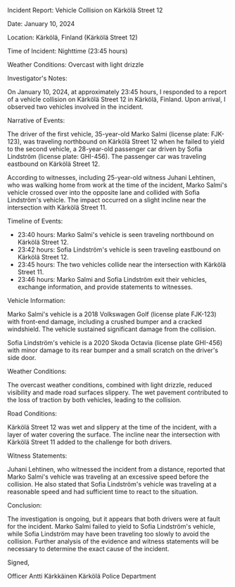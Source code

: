 Incident Report: Vehicle Collision on Kärkölä Street 12

Date: January 10, 2024

Location: Kärkölä, Finland (Kärkölä Street 12)

Time of Incident: Nighttime (23:45 hours)

Weather Conditions: Overcast with light drizzle

Investigator's Notes:

On January 10, 2024, at approximately 23:45 hours, I responded to a report of a vehicle collision on Kärkölä Street 12 in Kärkölä, Finland. Upon arrival, I observed two vehicles involved in the incident.

Narrative of Events:

The driver of the first vehicle, 35-year-old Marko Salmi (license plate: FJK-123), was traveling northbound on Kärkölä Street 12 when he failed to yield to the second vehicle, a 28-year-old passenger car driven by Sofia Lindström (license plate: GHI-456). The passenger car was traveling eastbound on Kärkölä Street 12.

According to witnesses, including 25-year-old witness Juhani Lehtinen, who was walking home from work at the time of the incident, Marko Salmi's vehicle crossed over into the opposite lane and collided with Sofia Lindström's vehicle. The impact occurred on a slight incline near the intersection with Kärkölä Street 11.

Timeline of Events:

* 23:40 hours: Marko Salmi's vehicle is seen traveling northbound on Kärkölä Street 12.
* 23:42 hours: Sofia Lindström's vehicle is seen traveling eastbound on Kärkölä Street 12.
* 23:45 hours: The two vehicles collide near the intersection with Kärkölä Street 11.
* 23:46 hours: Marko Salmi and Sofia Lindström exit their vehicles, exchange information, and provide statements to witnesses.

Vehicle Information:

Marko Salmi's vehicle is a 2018 Volkswagen Golf (license plate FJK-123) with front-end damage, including a crushed bumper and a cracked windshield. The vehicle sustained significant damage from the collision.

Sofia Lindström's vehicle is a 2020 Skoda Octavia (license plate GHI-456) with minor damage to its rear bumper and a small scratch on the driver's side door.

Weather Conditions:

The overcast weather conditions, combined with light drizzle, reduced visibility and made road surfaces slippery. The wet pavement contributed to the loss of traction by both vehicles, leading to the collision.

Road Conditions:

Kärkölä Street 12 was wet and slippery at the time of the incident, with a layer of water covering the surface. The incline near the intersection with Kärkölä Street 11 added to the challenge for both drivers.

Witness Statements:

Juhani Lehtinen, who witnessed the incident from a distance, reported that Marko Salmi's vehicle was traveling at an excessive speed before the collision. He also stated that Sofia Lindström's vehicle was traveling at a reasonable speed and had sufficient time to react to the situation.

Conclusion:

The investigation is ongoing, but it appears that both drivers were at fault for the incident. Marko Salmi failed to yield to Sofia Lindström's vehicle, while Sofia Lindström may have been traveling too slowly to avoid the collision. Further analysis of the evidence and witness statements will be necessary to determine the exact cause of the incident.

Signed,

Officer Antti Kärkkäinen
Kärkölä Police Department